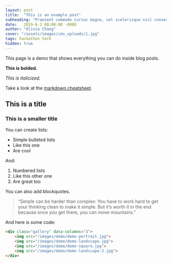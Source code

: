 ```yaml
---
layout: post
title:  "This is an example post"
subheading: "Praesent commodo cursus magna, vel scelerisque nisl consectetur et. Nullam quis risus eget urna mollis ornare vel eu leo."
date:   2019-6-3 00:00:00 -0800
author: "Olivia Chang"
cover: "/assets/images/cms_uploads/1.jpg"
tags: hackathon tech
hidden: true
---
```

This page is a demo that shows everything you can do inside blog posts.

**This is bolded.**

*This is italicized.*

Take a look at the [markdown cheatsheet](https://github.com/adam-p/markdown-here/wiki/Markdown-Cheatsheet).

## This is a title
### This is a smaller title

You can create lists:

* Simple bulleted lists
* Like this one
* Are cool

And:

1. Numbered lists
2. Like this other one
3. Are great too

You can also add blockquotes.

> “Simple can be harder than complex: You have to work hard to get your thinking clean to make it simple. But it’s worth it in the end because once you get there, you can move mountains.”

And here is some code:

```html
<div class="gallery" data-columns="3">
    <img src="/images/demo/demo-portrait.jpg">
    <img src="/images/demo/demo-landscape.jpg">
    <img src="/images/demo/demo-square.jpg">
    <img src="/images/demo/demo-landscape-2.jpg">
</div>
```